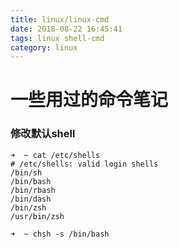 ```yaml
---
title: linux/linux-cmd
date: 2018-08-22 16:45:41
tags: linux shell-cmd
category: linux
---
```


# 一些用过的命令笔记

### 修改默认shell
```
➜  ~ cat /etc/shells 
# /etc/shells: valid login shells
/bin/sh
/bin/bash
/bin/rbash
/bin/dash
/bin/zsh
/usr/bin/zsh

➜  ~ chsh -s /bin/bash 
```

